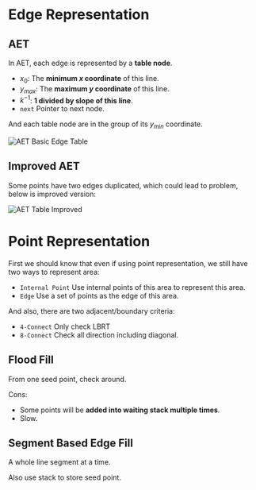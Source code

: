# Edge Representation

## AET

In AET, each edge is represented by a **table node**.

- $x_0$: The **minimum $x$ coordinate** of this line.
- $y_{max}$: The **maximum $y$ coordinate** of this line.
- $k^{-1}$: **1 divided by slope of this line**.
- `next` Pointer to next node.

And each table node are in the group of its $y_{min}$ coordinate.

![AET Basic Edge Table](https://github.com/user-attachments/assets/d6c975b3-0527-4255-9e1c-fb8bf088871a)

## Improved AET

Some points have two edges duplicated, which could lead to problem, below is improved version:

![AET Table Improved](https://github.com/user-attachments/assets/b1a96eb2-3d94-4658-a9bf-62496864ee2e)

# Point Representation

First we should know that even if using point representation, we still have two ways to represent area:

- `Internal Point` Use internal points of this area to represent this area.
- `Edge` Use a set of points as the edge of this area.

And also, there are two adjacent/boundary criteria:

- `4-Connect` Only check LBRT
- `8-Connect` Check all direction including diagonal.

## Flood Fill

From one seed point, check around.

Cons:

- Some points will be **added into waiting stack multiple times**.
- Slow.

## Segment Based Edge Fill

A whole line segment at a time.

Also use stack to store seed point.
